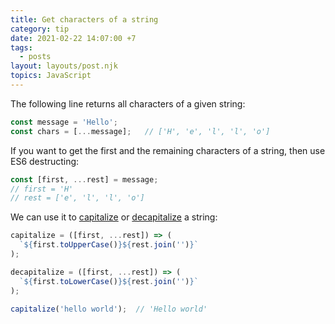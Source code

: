 ```yaml
---
title: Get characters of a string
category: tip
date: 2021-02-22 14:07:00 +7
tags:
  - posts
layout: layouts/post.njk
topics: JavaScript
---
```


The following line returns all characters of a given string:

```js
const message = 'Hello';
const chars = [...message];   // ['H', 'e', 'l', 'l', 'o']
```

If you want to get the first and the remaining characters of a string, then use ES6 destructing:

```js
const [first, ...rest] = message;
// first = 'H'
// rest = ['e', 'l', 'l', 'o'] 
```

We can use it to [capitalize](https://1loc.dev/#capitalize-a-string) or [decapitalize](https://1loc.dev/#decapitalize-a-string) a string:

```js
capitalize = ([first, ...rest]) => (
  `${first.toUpperCase()}${rest.join('')}`
);

decapitalize = ([first, ...rest]) => (
  `${first.toLowerCase()}${rest.join('')}`
);

capitalize('hello world');  // 'Hello world'
```